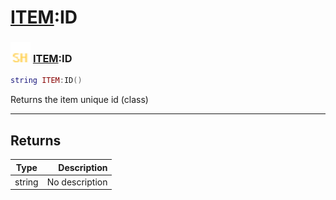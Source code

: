 # [ITEM](../item/README.md):ID

### <img src="../../.gitbook/assets/shared.png" width="32" height="32" /> [ITEM](../item/README.md):ID

```lua
string ITEM:ID()
```

Returns the item unique id (class)<br>

-----------------
## Returns

| Type   | Description |
| ------ | ----------: |
| string | No description |
